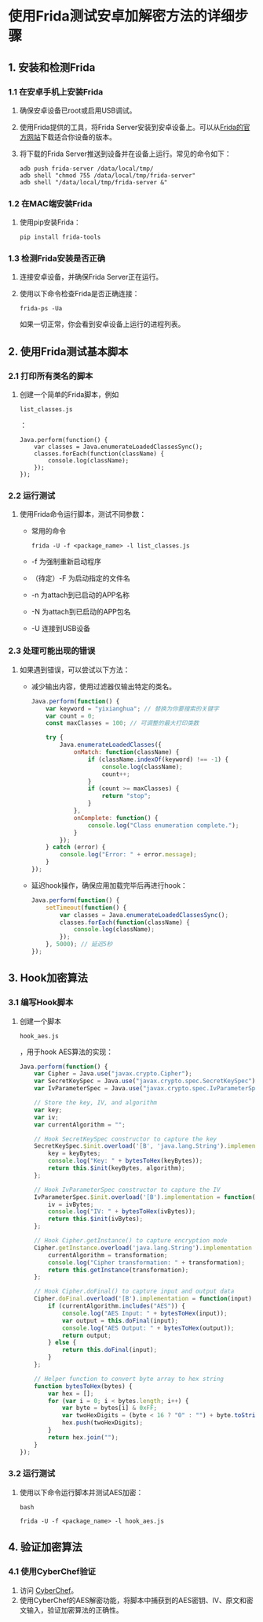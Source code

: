 # 使用Frida测试安卓加解密方法的详细步骤

## 1. 安装和检测Frida

### 1.1 在安卓手机上安装Frida

1. 确保安卓设备已root或启用USB调试。

2. 使用Frida提供的工具，将Frida Server安装到安卓设备上。可以从[Frida的官方网站](https://frida.re/)下载适合你设备的版本。

3. 将下载的Frida Server推送到设备并在设备上运行。常见的命令如下：

   ```
   adb push frida-server /data/local/tmp/
   adb shell "chmod 755 /data/local/tmp/frida-server"
   adb shell "/data/local/tmp/frida-server &"
   ```

### 1.2 在MAC端安装Frida

1. 使用pip安装Frida：

   ```
   pip install frida-tools
   ```

### 1.3 检测Frida安装是否正确

1. 连接安卓设备，并确保Frida Server正在运行。

2. 使用以下命令检查Frida是否正确连接：

   ```
   frida-ps -Ua
   ```
   
   如果一切正常，你会看到安卓设备上运行的进程列表。

## 2. 使用Frida测试基本脚本

### 2.1 打印所有类名的脚本

1. 创建一个简单的Frida脚本，例如 

   ```
   list_classes.js
   ```

   ：

   ```
   Java.perform(function() {
       var classes = Java.enumerateLoadedClassesSync();
       classes.forEach(function(className) {
           console.log(className);
       });
   });
   ```

### 2.2 运行测试

1. 使用Frida命令运行脚本，测试不同参数：

   - 常用的命令

     ```
     frida -U -f <package_name> -l list_classes.js 
     ```

   -  -f 为强制重新启动程序

   - （待定）-F 为启动指定的文件名
   
   - -n 为attach到已启动的APP名称
   
   - -N 为attach到已启动的APP包名

   - -U  连接到USB设备


### 2.3 处理可能出现的错误

1. 如果遇到错误，可以尝试以下方法：

   - 减少输出内容，使用过滤器仅输出特定的类名。

     ```js
     Java.perform(function() {
         var keyword = "yixianghua"; // 替换为你要搜索的关键字
         var count = 0;
         const maxClasses = 100; // 可调整的最大打印类数
     
         try {
             Java.enumerateLoadedClasses({
                 onMatch: function(className) {
                     if (className.indexOf(keyword) !== -1) {
                         console.log(className);
                         count++;
                     }
                     if (count >= maxClasses) {
                         return "stop";
                     }
                 },
                 onComplete: function() {
                     console.log("Class enumeration complete.");
                 }
             });
         } catch (error) {
             console.log("Error: " + error.message);
         }
     });
     ```

     

   - 延迟hook操作，确保应用加载完毕后再进行hook：

     ```js
     Java.perform(function() {
         setTimeout(function() {
             var classes = Java.enumerateLoadedClassesSync();
             classes.forEach(function(className) {
                 console.log(className);
             });
         }, 5000); // 延迟5秒
     });
     ```

## 3. Hook加密算法

### 3.1 编写Hook脚本

1. 创建一个脚本 

   ```
   hook_aes.js
   ```

   ，用于hook AES算法的实现：

   ```js
   Java.perform(function() {
       var Cipher = Java.use("javax.crypto.Cipher");
       var SecretKeySpec = Java.use("javax.crypto.spec.SecretKeySpec");
       var IvParameterSpec = Java.use("javax.crypto.spec.IvParameterSpec");
   
       // Store the key, IV, and algorithm
       var key;
       var iv;
       var currentAlgorithm = "";
   
       // Hook SecretKeySpec constructor to capture the key
       SecretKeySpec.$init.overload('[B', 'java.lang.String').implementation = function(keyBytes, algorithm) {
           key = keyBytes;
           console.log("Key: " + bytesToHex(keyBytes));
           return this.$init(keyBytes, algorithm);
       };
   
       // Hook IvParameterSpec constructor to capture the IV
       IvParameterSpec.$init.overload('[B').implementation = function(ivBytes) {
           iv = ivBytes;
           console.log("IV: " + bytesToHex(ivBytes));
           return this.$init(ivBytes);
       };
   
       // Hook Cipher.getInstance() to capture encryption mode
       Cipher.getInstance.overload('java.lang.String').implementation = function(transformation) {
           currentAlgorithm = transformation;
           console.log("Cipher transformation: " + transformation);
           return this.getInstance(transformation);
       };
   
       // Hook Cipher.doFinal() to capture input and output data
       Cipher.doFinal.overload('[B').implementation = function(input) {
           if (currentAlgorithm.includes("AES")) {
               console.log("AES Input: " + bytesToHex(input));
               var output = this.doFinal(input);
               console.log("AES Output: " + bytesToHex(output));
               return output;
           } else {
               return this.doFinal(input);
           }
       };
   
       // Helper function to convert byte array to hex string
       function bytesToHex(bytes) {
           var hex = [];
           for (var i = 0; i < bytes.length; i++) {
               var byte = bytes[i] & 0xFF;
               var twoHexDigits = (byte < 16 ? "0" : "") + byte.toString(16);
               hex.push(twoHexDigits);
           }
           return hex.join("");
       }
   });
   ```

### 3.2 运行测试

1. 使用以下命令运行脚本并测试AES加密：

   ```
   bash
   
   frida -U -f <package_name> -l hook_aes.js 
   ```

## 4. 验证加密算法

### 4.1 使用CyberChef验证

1. 访问 [CyberChef](https://gchq.github.io/CyberChef/)。
2. 使用CyberChef的AES解密功能，将脚本中捕获到的AES密钥、IV、原文和密文输入，验证加密算法的正确性。